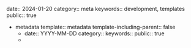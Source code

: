 date:: 2024-01-20
category:: meta
keywords:: development, templates
public:: true

- metadata
  template:: metadata
  template-including-parent:: false
	- date:: YYYY-MM-DD
	  category::
	  keywords::
	  public:: true
	-